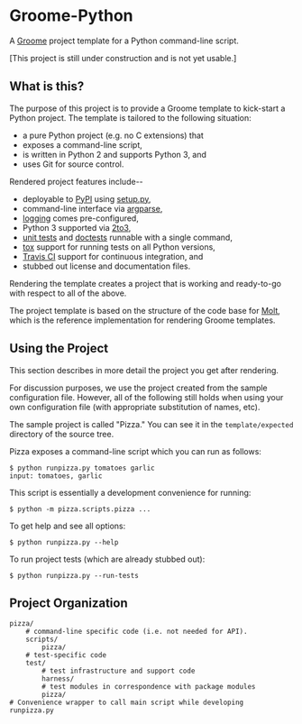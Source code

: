 Groome-Python
=============

A [Groome](http://cjerdonek.github.com/groome/) project template for a
Python command-line script.

[This project is still under construction and is not yet usable.]


What is this?
-------------

The purpose of this project is to provide a Groome template to kick-start
a Python project.  The template is tailored to the following situation:

* a pure Python project (e.g. no C extensions) that
* exposes a command-line script,
* is written in Python 2 and supports Python 3, and
* uses Git for source control.

Rendered project features include--

* deployable to [PyPI](http://pypi.python.org/pypi) using
  [setup.py](http://docs.python.org/library/distutils.html),
* command-line interface via
  [argparse](http://docs.python.org/library/argparse.html),
* [logging](http://docs.python.org/library/logging.html) comes pre-configured,
* Python 3 supported via [2to3](http://docs.python.org/library/2to3.html),
* [unit tests](http://docs.python.org/library/unittest.html) and
  [doctests](http://docs.python.org/library/doctest.html) runnable with
  a single command,
* [tox](http://codespeak.net/tox/) support for running tests on all Python
  versions,
* [Travis CI](http://travis-ci.org/) support for continuous integration, and
* stubbed out license and documentation files.

Rendering the template creates a project that is working and ready-to-go
with respect to all of the above.

The project template is based on the structure of the code base for
[Molt](http://cjerdonek.github.com/molt/), which is the reference
implementation for rendering Groome templates.


Using the Project
-----------------

This section describes in more detail the project you get after rendering.

For discussion purposes, we use the project created from the sample
configuration file.  However, all of the following still holds when using
your own configuration file (with appropriate substitution of names, etc).

The sample project is called "Pizza."  You can see it in the
`template/expected` directory of the source tree.

Pizza exposes a command-line script which you can run as follows:

    $ python runpizza.py tomatoes garlic
    input: tomatoes, garlic

This script is essentially a development convenience for running:

    $ python -m pizza.scripts.pizza ...

To get help and see all options:

    $ python runpizza.py --help

To run project tests (which are already stubbed out):

    $ python runpizza.py --run-tests


Project Organization
--------------------

    pizza/
        # command-line specific code (i.e. not needed for API).
        scripts/
            pizza/
        # test-specific code
        test/
            # test infrastructure and support code
            harness/
            # test modules in correspondence with package modules
            pizza/
    # Convenience wrapper to call main script while developing
    runpizza.py
